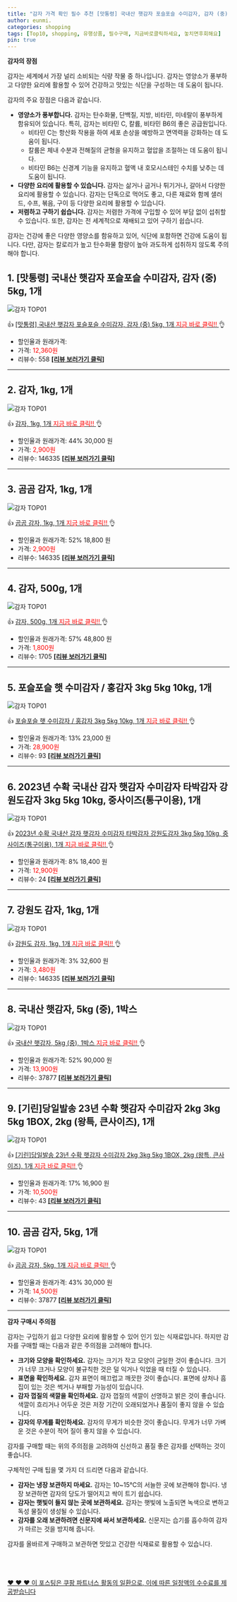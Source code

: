 ```yaml
---
title: "감자 가격 확인 필수 추천 [맛통령] 국내산 햇감자 포슬포슬 수미감자, 감자 (중) 5kg, 1개 비교 장점 구매가이드"
author: eunmi.
categories: shopping
tags: [Top10, shopping, 유행상품, 필수구매, 지금바로클릭하세요, 놓치면후회해요]
pin: true
---
```

**감자의 장점**

감자는 세계에서 가장 널리 소비되는 식량 작물 중 하나입니다. 감자는 영양소가 풍부하고 다양한 요리에 활용할 수 있어 건강하고 맛있는 식단을 구성하는 데 도움이 됩니다.

감자의 주요 장점은 다음과 같습니다.

* **영양소가 풍부합니다.** 감자는 탄수화물, 단백질, 지방, 비타민, 미네랄이 풍부하게 함유되어 있습니다. 특히, 감자는 비타민 C, 칼륨, 비타민 B6의 좋은 공급원입니다.
    * 비타민 C는 항산화 작용을 하여 세포 손상을 예방하고 면역력을 강화하는 데 도움이 됩니다.
    * 칼륨은 체내 수분과 전해질의 균형을 유지하고 혈압을 조절하는 데 도움이 됩니다.
    * 비타민 B6는 신경계 기능을 유지하고 혈액 내 호모시스테인 수치를 낮추는 데 도움이 됩니다.
* **다양한 요리에 활용할 수 있습니다.** 감자는 삶거나 굽거나 튀기거나, 갈아서 다양한 요리에 활용할 수 있습니다. 감자는 단독으로 먹어도 좋고, 다른 재료와 함께 샐러드, 수프, 볶음, 구이 등 다양한 요리에 활용할 수 있습니다.
* **저렴하고 구하기 쉽습니다.** 감자는 저렴한 가격에 구입할 수 있어 부담 없이 섭취할 수 있습니다. 또한, 감자는 전 세계적으로 재배되고 있어 구하기 쉽습니다.

감자는 건강에 좋은 다양한 영양소를 함유하고 있어, 식단에 포함하면 건강에 도움이 됩니다. 다만, 감자는 칼로리가 높고 탄수화물 함량이 높아 과도하게 섭취하지 않도록 주의해야 합니다.

   

## 1. [맛통령] 국내산 햇감자 포슬포슬 수미감자, 감자 (중) 5kg, 1개

![감자 TOP01](https://thumbnail7.coupangcdn.com/thumbnails/remote/230x230ex/image/vendor_inventory/db7a/5f3a388ab5243d80c9c6d210fd17bb3f849370ade00e4a9da33ccc8d93d6.jpg)


👍 [[맛통령] 국내산 햇감자 포슬포슬 수미감자, 감자 (중) 5kg, 1개 <font color=red> 지금 바로 클릭!! </font> ](https://link.coupang.com/re/AFFSDP?lptag=AF3617701&subid=GithubCoopas&pageKey=7523768459&traceid=V0-153&itemId=19738684143&vendorItemId=86842438202) 👌 


- 할인율과 원래가격: 
- 가격: <span style='color:red'>12,360원</span>
- 리뷰수: 558  [**[리뷰 보러가기 클릭]**](https://link.coupang.com/re/AFFSDP?lptag=AF3617701&subid=GithubCoopas&pageKey=7523768459&traceid=V0-153&itemId=19738684143&vendorItemId=86842438202)

---


   

## 2. 감자, 1kg, 1개

![감자 TOP01](https://thumbnail8.coupangcdn.com/thumbnails/remote/230x230ex/image/retail/images/4082543244346719-fa168f97-3bb0-4ed9-a9ac-e16e4165344f.jpg)


👍 [감자, 1kg, 1개 <font color=red> 지금 바로 클릭!! </font> ](https://link.coupang.com/re/AFFSDP?lptag=AF3617701&subid=GithubCoopas&pageKey=6559608761&traceid=V0-153&itemId=6106220729&vendorItemId=73402571401) 👌 


- 할인율과 원래가격: 44%  30,000   원
- 가격: <span style='color:red'>2,900원</span>
- 리뷰수: 146335  [**[리뷰 보러가기 클릭]**](https://link.coupang.com/re/AFFSDP?lptag=AF3617701&subid=GithubCoopas&pageKey=6559608761&traceid=V0-153&itemId=6106220729&vendorItemId=73402571401)

---


   

## 3. 곰곰 감자, 1kg, 1개

![감자 TOP01](https://thumbnail8.coupangcdn.com/thumbnails/remote/230x230ex/image/retail/images/515743752899172-0f32c471-74b9-4e09-ad7d-b42b3474a4ca.jpg)


👍 [곰곰 감자, 1kg, 1개 <font color=red> 지금 바로 클릭!! </font> ](https://link.coupang.com/re/AFFSDP?lptag=AF3617701&subid=GithubCoopas&pageKey=7180952181&traceid=V0-153&itemId=2281123044&vendorItemId=70278244188) 👌 


- 할인율과 원래가격: 52%  18,800   원
- 가격: <span style='color:red'>2,900원</span>
- 리뷰수: 146335  [**[리뷰 보러가기 클릭]**](https://link.coupang.com/re/AFFSDP?lptag=AF3617701&subid=GithubCoopas&pageKey=7180952181&traceid=V0-153&itemId=2281123044&vendorItemId=70278244188)

---


   

## 4. 감자, 500g, 1개

![감자 TOP01](https://thumbnail9.coupangcdn.com/thumbnails/remote/230x230ex/image/retail/images/7472211193728463-d042fd37-3ed8-439c-aa5a-695ff5815e06.jpg)


👍 [감자, 500g, 1개 <font color=red> 지금 바로 클릭!! </font> ](https://link.coupang.com/re/AFFSDP?lptag=AF3617701&subid=GithubCoopas&pageKey=6559608761&traceid=V0-153&itemId=14678574381&vendorItemId=81919567997) 👌 


- 할인율과 원래가격: 57%  48,800   원
- 가격: <span style='color:red'>1,800원</span>
- 리뷰수: 1705  [**[리뷰 보러가기 클릭]**](https://link.coupang.com/re/AFFSDP?lptag=AF3617701&subid=GithubCoopas&pageKey=6559608761&traceid=V0-153&itemId=14678574381&vendorItemId=81919567997)

---


   

## 5. 포슬포슬 햇 수미감자 / 홍감자 3kg 5kg 10kg, 1개

![감자 TOP01](https://thumbnail8.coupangcdn.com/thumbnails/remote/230x230ex/image/vendor_inventory/bd11/98dee8affdfdaba2950fd52fca58effaa6953f7614ed0f1a953e8665b9c9.jpg)


👍 [포슬포슬 햇 수미감자 / 홍감자 3kg 5kg 10kg, 1개 <font color=red> 지금 바로 클릭!! </font> ](https://link.coupang.com/re/AFFSDP?lptag=AF3617701&subid=GithubCoopas&pageKey=7334967485&traceid=V0-153&itemId=19564227766&vendorItemId=86409524845) 👌 


- 할인율과 원래가격: 13%  23,000   원
- 가격: <span style='color:red'>28,900원</span>
- 리뷰수: 93  [**[리뷰 보러가기 클릭]**](https://link.coupang.com/re/AFFSDP?lptag=AF3617701&subid=GithubCoopas&pageKey=7334967485&traceid=V0-153&itemId=19564227766&vendorItemId=86409524845)

---


   

## 6. 2023년 수확 국내산 감자 햇감자 수미감자 타박감자 강원도감자 3kg 5kg 10kg, 중사이즈(통구이용), 1개

![감자 TOP01](https://thumbnail7.coupangcdn.com/thumbnails/remote/230x230ex/image/vendor_inventory/9660/231b1139b83174e32a623efa33615978b62be7ad68bb2267da85902784e0.jpg)


👍 [2023년 수확 국내산 감자 햇감자 수미감자 타박감자 강원도감자 3kg 5kg 10kg, 중사이즈(통구이용), 1개 <font color=red> 지금 바로 클릭!! </font> ](https://link.coupang.com/re/AFFSDP?lptag=AF3617701&subid=GithubCoopas&pageKey=6272968059&traceid=V0-153&itemId=12839546618&vendorItemId=73435786556) 👌 


- 할인율과 원래가격: 8%  18,400   원
- 가격: <span style='color:red'>12,900원</span>
- 리뷰수: 24  [**[리뷰 보러가기 클릭]**](https://link.coupang.com/re/AFFSDP?lptag=AF3617701&subid=GithubCoopas&pageKey=6272968059&traceid=V0-153&itemId=12839546618&vendorItemId=73435786556)

---


   

## 7. 강원도 감자, 1kg, 1개

![감자 TOP01](https://thumbnail7.coupangcdn.com/thumbnails/remote/230x230ex/image/retail/images/6597174365713211-338aa9b8-a411-4d36-8127-24be7159bad0.jpg)


👍 [강원도 감자, 1kg, 1개 <font color=red> 지금 바로 클릭!! </font> ](https://link.coupang.com/re/AFFSDP?lptag=AF3617701&subid=GithubCoopas&pageKey=7025069249&traceid=V0-153&itemId=17317150924&vendorItemId=84487915062) 👌 


- 할인율과 원래가격: 3%  32,600   원
- 가격: <span style='color:red'>3,480원</span>
- 리뷰수: 146335  [**[리뷰 보러가기 클릭]**](https://link.coupang.com/re/AFFSDP?lptag=AF3617701&subid=GithubCoopas&pageKey=7025069249&traceid=V0-153&itemId=17317150924&vendorItemId=84487915062)

---


   

## 8. 국내산 햇감자, 5kg (중), 1박스

![감자 TOP01](https://thumbnail10.coupangcdn.com/thumbnails/remote/230x230ex/image/vendor_inventory/d364/6c433dc1e1ddb468647b8f9a6bd77248960f8d62e50b0d9aa0899727dfa1.jpg)


👍 [국내산 햇감자, 5kg (중), 1박스 <font color=red> 지금 바로 클릭!! </font> ](https://link.coupang.com/re/AFFSDP?lptag=AF3617701&subid=GithubCoopas&pageKey=7159181290&traceid=V0-153&itemId=20262347007&vendorItemId=3097848808) 👌 


- 할인율과 원래가격: 52%  90,000   원
- 가격: <span style='color:red'>13,900원</span>
- 리뷰수: 37877  [**[리뷰 보러가기 클릭]**](https://link.coupang.com/re/AFFSDP?lptag=AF3617701&subid=GithubCoopas&pageKey=7159181290&traceid=V0-153&itemId=20262347007&vendorItemId=3097848808)

---


   

## 9. [기린]당일발송 23년 수확 햇감자 수미감자 2kg 3kg 5kg 1BOX, 2kg (왕특, 큰사이즈), 1개

![감자 TOP01](https://thumbnail9.coupangcdn.com/thumbnails/remote/230x230ex/image/vendor_inventory/1da7/f38517065ef6ff5d3695467a4f758810a13c630f060a7f35c016ebf6ec1d.jpg)


👍 [[기린]당일발송 23년 수확 햇감자 수미감자 2kg 3kg 5kg 1BOX, 2kg (왕특, 큰사이즈), 1개 <font color=red> 지금 바로 클릭!! </font> ](https://link.coupang.com/re/AFFSDP?lptag=AF3617701&subid=GithubCoopas&pageKey=7432494501&traceid=V0-153&itemId=19299317735&vendorItemId=74618801584) 👌 


- 할인율과 원래가격: 17%  16,900   원
- 가격: <span style='color:red'>10,500원</span>
- 리뷰수: 43  [**[리뷰 보러가기 클릭]**](https://link.coupang.com/re/AFFSDP?lptag=AF3617701&subid=GithubCoopas&pageKey=7432494501&traceid=V0-153&itemId=19299317735&vendorItemId=74618801584)

---


   

## 10. 곰곰 감자, 5kg, 1개

![감자 TOP01](https://thumbnail6.coupangcdn.com/thumbnails/remote/230x230ex/image/retail/images/1124051338995339-a6fdc568-8703-4180-b7f9-e8c113a218b8.jpg)


👍 [곰곰 감자, 5kg, 1개 <font color=red> 지금 바로 클릭!! </font> ](https://link.coupang.com/re/AFFSDP?lptag=AF3617701&subid=GithubCoopas&pageKey=7180952181&traceid=V0-153&itemId=5682902744&vendorItemId=72981781143) 👌 


- 할인율과 원래가격: 43%  30,000   원
- 가격: <span style='color:red'>14,500원</span>
- 리뷰수: 37877  [**[리뷰 보러가기 클릭]**](https://link.coupang.com/re/AFFSDP?lptag=AF3617701&subid=GithubCoopas&pageKey=7180952181&traceid=V0-153&itemId=5682902744&vendorItemId=72981781143)

---
**감자 구매시 주의점**

감자는 구입하기 쉽고 다양한 요리에 활용할 수 있어 인기 있는 식재료입니다. 하지만 감자를 구매할 때는 다음과 같은 주의점을 고려해야 합니다.

* **크기와 모양을 확인하세요.** 감자는 크기가 작고 모양이 균일한 것이 좋습니다. 크기가 너무 크거나 모양이 불규칙한 것은 덜 익거나 익었을 때 터질 수 있습니다.
* **표면을 확인하세요.** 감자 표면이 매끄럽고 깨끗한 것이 좋습니다. 표면에 상처나 흠집이 있는 것은 썩거나 부패할 가능성이 있습니다.
* **감자 껍질의 색깔을 확인하세요.** 감자 껍질의 색깔이 선명하고 밝은 것이 좋습니다. 색깔이 흐리거나 어두운 것은 저장 기간이 오래되었거나 품질이 좋지 않을 수 있습니다.
* **감자의 무게를 확인하세요.** 감자의 무게가 비슷한 것이 좋습니다. 무게가 너무 가벼운 것은 수분이 적어 질이 좋지 않을 수 있습니다.

감자를 구매할 때는 위의 주의점을 고려하여 신선하고 품질 좋은 감자를 선택하는 것이 좋습니다.

구체적인 구매 팁을 몇 가지 더 드리면 다음과 같습니다.

* **감자는 냉장 보관하지 마세요.** 감자는 10~15℃의 서늘한 곳에 보관해야 합니다. 냉장 보관하면 감자의 당도가 떨어지고 싹이 트기 쉽습니다.
* **감자는 햇빛이 들지 않는 곳에 보관하세요.** 감자는 햇빛에 노출되면 녹색으로 변하고 독성 물질이 생성될 수 있습니다.
* **감자를 오래 보관하려면 신문지에 싸서 보관하세요.** 신문지는 습기를 흡수하여 감자가 마르는 것을 방지해 줍니다.

감자를 올바르게 구매하고 보관하면 맛있고 건강한 식재료로 활용할 수 있습니다.<br><br><br><br><br> [ ❤ ❤ ❤ 이 포스팅은 쿠팡 파트너스 활동의 일환으로, 이에 따른 일정액의 수수료를 제공받습니다](https://link.coupang.com/a/bcEFyh)